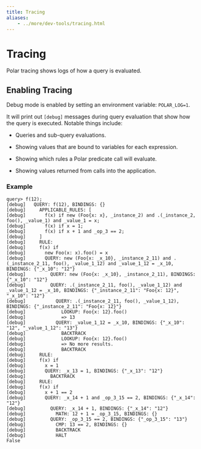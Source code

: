 ```yaml
---
title: Tracing
aliases: 
    - ../more/dev-tools/tracing.html
---
```


# Tracing

Polar tracing shows logs of how a query is evaluated.

## Enabling Tracing

Debug mode is enabled by setting an environment variable: `POLAR_LOG=1`.

It will print out `[debug]` messages during query evaluation that show how the query is executed.
Notable things include:


* Queries and sub-query evaluations.


* Showing values that are bound to variables for each expression.


* Showing which rules a Polar predicate call will evaluate.


* Showing values returned from calls into the application.

### Example

```
query> f(12);
[debug]   QUERY: f(12), BINDINGS: {}
[debug]     APPLICABLE_RULES: [
[debug]       f(x) if new (Foo{x: x}, _instance_2) and .(_instance_2, foo(), _value_1) and _value_1 = x;
[debug]       f(x) if x = 1;
[debug]       f(x) if x + 1 and _op_3 == 2;
[debug]     ]
[debug]     RULE:
[debug]     f(x) if
[debug]       new Foo(x: x).foo() = x
[debug]       QUERY: new (Foo{x: _x_10}, _instance_2_11) and .(_instance_2_11, foo(), _value_1_12) and _value_1_12 = _x_10, BINDINGS: {"_x_10": "12"}
[debug]         QUERY: new (Foo{x: _x_10}, _instance_2_11), BINDINGS: {"_x_10": "12"}
[debug]         QUERY: .(_instance_2_11, foo(), _value_1_12) and _value_1_12 = _x_10, BINDINGS: {"_instance_2_11": "Foo{x: 12}", "_x_10": "12"}
[debug]           QUERY: .(_instance_2_11, foo(), _value_1_12), BINDINGS: {"_instance_2_11": "Foo{x: 12}"}
[debug]             LOOKUP: Foo{x: 12}.foo()
[debug]             => 13
[debug]           QUERY: _value_1_12 = _x_10, BINDINGS: {"_x_10": "12", "_value_1_12": "13"}
[debug]             BACKTRACK
[debug]             LOOKUP: Foo{x: 12}.foo()
[debug]             => No more results.
[debug]             BACKTRACK
[debug]     RULE:
[debug]     f(x) if
[debug]       x = 1
[debug]       QUERY: _x_13 = 1, BINDINGS: {"_x_13": "12"}
[debug]         BACKTRACK
[debug]     RULE:
[debug]     f(x) if
[debug]       x + 1 == 2
[debug]       QUERY: _x_14 + 1 and _op_3_15 == 2, BINDINGS: {"_x_14": "12"}
[debug]         QUERY: _x_14 + 1, BINDINGS: {"_x_14": "12"}
[debug]           MATH: 12 + 1 = _op_3_15, BINDINGS: {}
[debug]         QUERY: _op_3_15 == 2, BINDINGS: {"_op_3_15": "13"}
[debug]           CMP: 13 == 2, BINDINGS: {}
[debug]           BACKTRACK
[debug]           HALT
False
```

